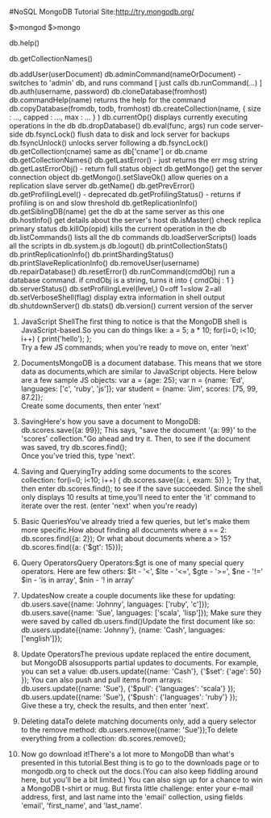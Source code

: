 #NoSQL MongoDB Tutorial
Site:http://try.mongodb.org/

$>mongod
$>mongo

db.help()

db.getCollectionNames()

db.addUser(userDocument)
db.adminCommand(nameOrDocument) - switches to 'admin' db, and runs command [ just calls db.runCommand(...) ]
db.auth(username, password)
db.cloneDatabase(fromhost)
db.commandHelp(name) returns the help for the command
db.copyDatabase(fromdb, todb, fromhost)
db.createCollection(name, { size : ..., capped : ..., max : ... } )
db.currentOp() displays currently executing operations in the db
db.dropDatabase()
db.eval(func, args) run code server-side
db.fsyncLock() flush data to disk and lock server for backups
db.fsyncUnlock() unlocks server following a db.fsyncLock()
db.getCollection(cname) same as db['cname'] or db.cname
db.getCollectionNames()
db.getLastError() - just returns the err msg string
db.getLastErrorObj() - return full status object
db.getMongo() get the server connection object
db.getMongo().setSlaveOk() allow queries on a replication slave server
db.getName()
db.getPrevError()
db.getProfilingLevel() - deprecated
db.getProfilingStatus() - returns if profiling is on and slow threshold
db.getReplicationInfo()
db.getSiblingDB(name) get the db at the same server as this one
db.hostInfo() get details about the server's host
db.isMaster() check replica primary status
db.killOp(opid) kills the current operation in the db
db.listCommands() lists all the db commands
db.loadServerScripts() loads all the scripts in db.system.js
db.logout()
db.printCollectionStats()
db.printReplicationInfo()
db.printShardingStatus()
db.printSlaveReplicationInfo()
db.removeUser(username)
db.repairDatabase()
db.resetError()
db.runCommand(cmdObj) run a database command.  if cmdObj is a string, turns it into { cmdObj : 1 }
db.serverStatus()
db.setProfilingLevel(level,<slowms>) 0=off 1=slow 2=all
db.setVerboseShell(flag) display extra information in shell output
db.shutdownServer()
db.stats()
db.version() current version of the server



1. JavaScript ShellThe first thing to notice is that the MongoDB shell is JavaScript-based.So you can do things like:  a = 5;   a * 10;   for(i=0; i<10; i++) { print('hello'); };  
Try a few JS commands; when you're ready to move on, enter ‘next'

2. DocumentsMongoDB is a document database. This means that we store data as documents,which are similar to JavaScript objects. Here below are a few sample JS objects:  var a = {age: 25};   var n = {name: 'Ed', languages: ['c', 'ruby', 'js']};   var student = {name: 'Jim', scores: [75, 99, 87.2]};  
Create some documents, then enter ‘next'

3. SavingHere's how you save a document to MongoDB:  db.scores.save({a: 99}); 
This says, "save the document '{a: 99}' to the 'scores' collection."Go ahead and try it. Then, to see if the document was saved, try  db.scores.find();  
Once you've tried this, type 'next’.

4. Saving and QueryingTry adding some documents to the scores collection:  for(i=0; i<10; i++) { db.scores.save({a: i, exam: 5}) }; 
Try that, then enter  db.scores.find(); to see if the save succeeded. Since the shell only displays 10 results at time,you'll need to enter the 'it' command to iterate over the rest. 
(enter 'next' when you're ready)

5. Basic QueriesYou've already tried a few queries, but let's make them more specific.How about finding all documents where a == 2:  db.scores.find({a: 2}); 
Or what about documents where a > 15? 
  db.scores.find({a: {'$gt': 15}}); 

6. Query OperatorsQuery Operators:$gt is one of many special query operators. Here are few others:  $lt  - '<',   $lte - '<=',   $gte - '>=',  $ne  - '!=' 
  $in - 'is in array',  $nin - '! in array’

7. UpdatesNow create a couple documents like these for updating:  db.users.save({name: 'Johnny', languages: ['ruby', 'c']});   db.users.save({name: 'Sue', languages: ['scala', 'lisp']}); Make sure they were saved by called db.users.find()Update the first document like so: 
  db.users.update({name: 'Johnny'}, {name: 'Cash', languages: ['english']}); 

8. Update OperatorsThe previous update replaced the entire document, but MongoDB alsosupports partial updates to documents. For example, you can set a value:  db.users.update({name: 'Cash'}, {'$set': {'age': 50} }); You can also push and pull items from arrays:  db.users.update({name: 'Sue'}, {'$pull': {'languages': 'scala'} });   db.users.update({name: 'Sue'}, {'$push': {'languages': 'ruby'} });  
Give these a try, check the results, and then enter 'next’.

9. Deleting dataTo delete matching documents only, add a query selector to the remove method:  db.users.remove({name: 'Sue'});To delete everything from a collection: 
  db.scores.remove();

10. Now go download it!There's a lot more to MongoDB than what's presented in this tutorial.Best thing is to go to the downloads page or to mongodb.org to check out the docs.(You can also keep fiddling around here, but you'll be a bit limited.)
You can also sign up for a chance to win a MongoDB t-shirt or mug. But firsta little challenge: enter your e-mail address, first, and last name into the 
'email' collection, using fields 'email', 'first_name', and 'last_name'.
